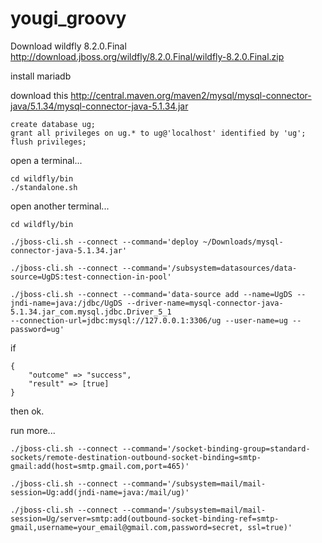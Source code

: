 # yougi_groovy



Download wildfly 8.2.0.Final
http://download.jboss.org/wildfly/8.2.0.Final/wildfly-8.2.0.Final.zip

install mariadb

download this
http://central.maven.org/maven2/mysql/mysql-connector-java/5.1.34/mysql-connector-java-5.1.34.jar

```shell
create database ug;
grant all privileges on ug.* to ug@'localhost' identified by 'ug';
flush privileges;
```

open a terminal...

```shell
cd wildfly/bin
./standalone.sh
```

open another terminal...


```shell
cd wildfly/bin

./jboss-cli.sh --connect --command='deploy ~/Downloads/mysql-connector-java-5.1.34.jar'

./jboss-cli.sh --connect --command='/subsystem=datasources/data-source=UgDS:test-connection-in-pool'

./jboss-cli.sh --connect --command='data-source add --name=UgDS --jndi-name=java:/jdbc/UgDS --driver-name=mysql-connector-java-5.1.34.jar_com.mysql.jdbc.Driver_5_1
--connection-url=jdbc:mysql://127.0.0.1:3306/ug --user-name=ug --password=ug'

```

if

```shell
{
    "outcome" => "success",
    "result" => [true]
}
```

then ok.

run more...

```shell
./jboss-cli.sh --connect --command='/socket-binding-group=standard-sockets/remote-destination-outbound-socket-binding=smtp-gmail:add(host=smtp.gmail.com,port=465)'

./jboss-cli.sh --connect --command='/subsystem=mail/mail-session=Ug:add(jndi-name=java:/mail/ug)'

./jboss-cli.sh --connect --command='/subsystem=mail/mail-session=Ug/server=smtp:add(outbound-socket-binding-ref=smtp-gmail,username=your_email@gmail.com,password=secret, ssl=true)'

```



